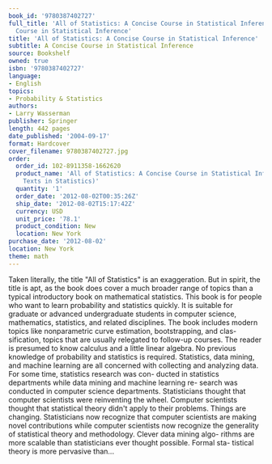 ```yaml
---
book_id: '9780387402727'
full_title: 'All of Statistics: A Concise Course in Statistical Inference: A Concise
  Course in Statistical Inference'
title: 'All of Statistics: A Concise Course in Statistical Inference'
subtitle: A Concise Course in Statistical Inference
source: Bookshelf
owned: true
isbn: '9780387402727'
language:
- English
topics:
- Probability & Statistics
authors:
- Larry Wasserman
publisher: Springer
length: 442 pages
date_published: '2004-09-17'
format: Hardcover
cover_filename: 9780387402727.jpg
order:
  order_id: 102-8911358-1662620
  product_name: 'All of Statistics: A Concise Course in Statistical Inference (Springer
    Texts in Statistics)'
  quantity: '1'
  order_date: '2012-08-02T00:35:26Z'
  ship_date: '2012-08-02T15:17:42Z'
  currency: USD
  unit_price: '78.1'
  product_condition: New
  location: New York
purchase_date: '2012-08-02'
location: New York
theme: math
---
```

Taken literally, the title "All of Statistics" is an exaggeration. But in spirit, the title is apt, as the book does cover a much broader range of topics than a typical introductory book on mathematical statistics. This book is for people who want to learn probability and statistics quickly. It is suitable for graduate or advanced undergraduate students in computer science, mathematics, statistics, and related disciplines. The book includes modern topics like nonparametric curve estimation, bootstrapping, and clas- sification, topics that are usually relegated to follow-up courses. The reader is presumed to know calculus and a little linear algebra. No previous knowledge of probability and statistics is required. Statistics, data mining, and machine learning are all concerned with collecting and analyzing data. For some time, statistics research was con- ducted in statistics departments while data mining and machine learning re- search was conducted in computer science departments. Statisticians thought that computer scientists were reinventing the wheel. Computer scientists thought that statistical theory didn't apply to their problems. Things are changing. Statisticians now recognize that computer scientists are making novel contributions while computer scientists now recognize the generality of statistical theory and methodology. Clever data mining algo- rithms are more scalable than statisticians ever thought possible. Formal sta- tistical theory is more pervasive than...
